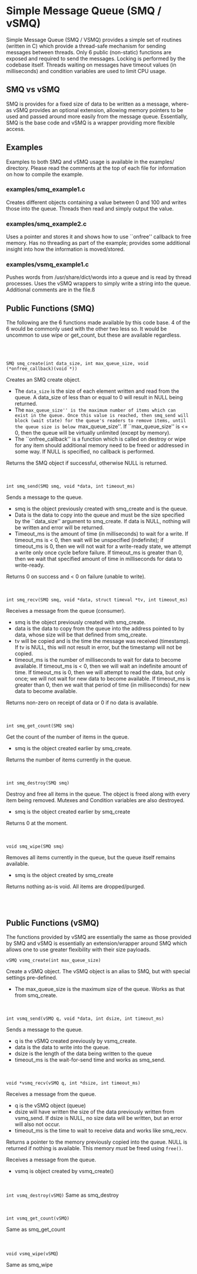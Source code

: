 # Simple Message Queue (SMQ / vSMQ)

Simple Message Queue (SMQ / VSMQ) provides a simple set of routines 
(written in C) which provide a thread-safe mechanism for sending 
messages between threads. Only 6 public (non-static) functions are
exposed and required to send the messages. Locking is performed
by the codebase itself. Threads waiting on messages have timeout
values (in milliseconds) and condition variables are used to limit
CPU usage.

## SMQ vs vSMQ

SMQ is provides for a fixed size of data to be written as a message,
where-as vSMQ provides an optional extension, allowing memory 
pointers to be used and passed around more easily from the message 
queue. Essentially, SMQ is the base code and vSMQ is a wrapper
providing more flexible access. 

## Examples

Examples to both SMQ and vSMQ usage is available in the examples/
directory. Please read the comments at the top of each file for
information on how to compile the example.

### examples/smq_example1.c

Creates different objects containing a value between 0 and 100 and
writes those into the queue. Threads then read and simply output
the value. 

### examples/smq_example2.c

Uses a pointer and stores it and shows how to use ``onfree'' callback
to free memory. Has no threading as part of the example; provides
some additional insight into how the information is moved/stored.

### examples/vsmq_example1.c

Pushes words from /usr/share/dict/words into a queue and is read
by thread processes. Uses the vSMQ wrappers to simply write a string
into the queue. Additional comments are in the file.ß

## Public Functions (SMQ)

The following are the 6 functions made available by this code base. 4 of the
6 would be commonly used with the other two less so. It would be uncommon
to use wipe or get_count, but these are available regardless.

<br><br>

`SMQ smq_create(int data_size, int max_queue_size, void (*onfree_callback)(void *))`

Creates an SMQ create object. 

* The ``data_size`` is the size of each element written and read from the queue. A
data_size of less than or equal to 0 will result in NULL being returned.
* The ``max_queue_size'' is the maximum number of items which can exist in the queue.
Once this value is reached, then smq_send will block (wait state) for the queue's
readers to remove items, until the queue size is below ``max_queue_size''. 
If ``max_queue_size'' is <= 0, then the queue will be virtually unlimited (except
by memory).
* The ``onfree_callback'' is a function which is called on destroy or wipe for any 
item should additional memory need to be freed or addressed in some way. If NULL
is specified, no callback is performed.

Returns the SMQ object if successful, otherwise NULL is returned.

<br><br>
`int smq_send(SMQ smq, void *data, int timeout_ms)`

Sends a message to the queue. 
* smq is the object previously created with smq_create and is the queue. 
* Data is the data to copy into the queue and must be the size
specified by the ``data_size'' argument to smq_create. If data is NULL, nothing will
be written and error will be returned.
* Timeout_ms is the amount of time (in milliseconds) to wait for a write. If
timeout_ms is < 0, then wait will be unspecified (indefinite); if 
timeout_ms is 0, then we will not wait for a write-ready state, we attempt
a write only once cycle before failure. If timeout_ms is greater than 0, then
we wait that specified amount of time in milliseconds for data to write-ready.

Returns 0 on success and < 0 on failure (unable to write).

<br><br>
`int smq_recv(SMQ smq, void *data, struct timeval *tv, int timeout_ms)`

Receives a message from the queue (consumer).
* smq is the object previously created with smq_create.
* data is the data to copy from the queue into the address pointed to by data, whose
size will be that defined from smq_create.
* tv will be copied and is the time the message was received (timestamp). If
tv is NULL, this will not result in error, but the timestamp will not be copied.
* timeout_ms is the number of milliseconds to wait for data to become available. 
If timeout_ms is < 0, then we will wait an indefinite amount of time. If timeout_ms
is 0, then we will attempt to read the data, but only once; we will not wait for
new data to become available. If timeout_ms is greater than 0, then we wait that
period of time (in milliseconds) for new data to become available.

Returns non-zero on receipt of data or 0 if no data is available.

<br><br>
`int smq_get_count(SMQ smq)`

Get the count of the number of items in the queue.
* smq is the object created earlier by smq_create.

Returns the number of items currently in the queue.

<br><br>
`int smq_destroy(SMQ smq)`

Destroy and free all items in the queue. The object is freed along with every item
being removed. Mutexes and Condition variables are also destroyed.
* smq is the object created earlier by smq_create

Returns 0 at the moment.

<br><br>
`void smq_wipe(SMQ smq)`

Removes all items currently in the queue, but the queue itself remains available.
* smq is the object created by smq_create

Returns nothing as-is void. All items are dropped/purged.

<br><br>
## Public Functions (vSMQ)

The functions provided by vSMQ are essentially the same as those provided by SMQ 
and vSMQ is essentially an extension/wrapper around SMQ which allows one to use
greater flexibility with their size payloads.

`vSMQ vsmq_create(int max_queue_size)`

Create a vSMQ object. The vSMQ object is an alias to SMQ, but with special settings
pre-defined. 

* The max_queue_size is the maximum size of the queue. Works as that from smq_create.

<br><br>
`int vsmq_send(vSMQ q, void *data, int dsize, int timeout_ms)`

Sends a message to the queue.

* q is the vSMQ created previously by vsmq_create.
* data is the data to write into the queue.
* dsize is the length of the data being written to the queue 
* timeout_ms is the wait-for-send time and works as smq_send.

<br><br>
`void *vsmq_recv(vSMQ q, int *dsize, int timeout_ms)`

Receives a message from the queue.

* q is the vSMQ object (queue)
* dsize will have written the size of the data previously written from vsmq_send.
If dsize is NULL, no size data will be written, but an error will also not occur.
* timeout_ms is the time to wait to receive data and works like smq_recv.

Returns a pointer to the memory previously copied into the queue. NULL is returned
if nothing is available. This memory *must* be freed using `free()`.

Receives a message from the queue.
* vsmq is object created by vsmq_create()

<br><br>
`int vsmq_destroy(vSMQ)`
Same as smq_destroy

<br><br>
`int vsmq_get_count(vSMQ)`

Same as smq_get_count

<br><br>
`void vsmq_wipe(vSMQ`)

Same as smq_wipe